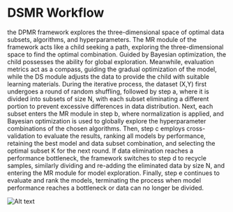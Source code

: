 # DSMR Workflow

the DPMR framework explores the three-dimensional space of optimal data subsets, algorithms, and hyperparameters. The MR module of the framework acts like a child seeking a path, exploring the three-dimensional space to find the optimal combination. Guided by Bayesian optimization, the child possesses the ability for global exploration. Meanwhile, evaluation metrics act as a compass, guiding the gradual optimization of the model, while the DS module adjusts the data to provide the child with suitable learning materials. During the iterative process, the dataset (X,Y) first undergoes a round of random shuffling, followed by step a, where it is divided into subsets of size N, with each subset eliminating a different portion to prevent excessive differences in data distribution. Next, each subset enters the MR module in step b, where normalization is applied, and Bayesian optimization is used to globally explore the hyperparameter combinations of the chosen algorithms. Then, step c employs cross-validation to evaluate the results, ranking all models by performance, retaining the best model and data subset combination, and selecting the optimal subset K for the next round. If data elimination reaches a performance bottleneck, the framework switches to step d to recycle samples, similarly dividing and re-adding the eliminated data by size N, and entering the MR module for model exploration. Finally, step e continues to evaluate and rank the models, terminating the process when model performance reaches a bottleneck or data can no longer be divided.

![Alt text](Fig2.png)
